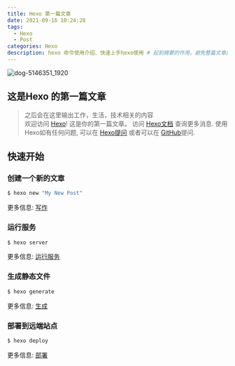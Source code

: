 ```yaml
---
title: Hexo 第一篇文章
date: 2021-09-16 10:24:28
tags: 
  - Hexo
  - Post
categories: Hexo
description: hexo 命令使用介绍、快速上手hexo使用 # 起到摘要的作用，避免整篇文章展示
---
```


![dog-5146351_1920](https://gitee.com/lingzhexi/blogImage/raw/master/img/2022/03/202203021731523.jpg)

<!-- more -->

## 这是Hexo 的第一篇文章

> 之后会在这里输出工作，生活，技术相关的内容     
> 欢迎访问 [Hexo](https://hexo.io/)! 这是你的第一篇文章。 访问 [Hexo文档](https://hexo.io/docs/) 查询更多消息. 使用Hexo如有任何问题, 可以在 [Hexo提问](https://hexo.io/docs/troubleshooting.html) 或者可以在 [GitHub](https://github.com/hexojs/hexo/issues)提问.

## 快速开始

### 创建一个新的文章

``` bash
$ hexo new "My New Post"
```

更多信息: [写作](https://hexo.io/docs/writing.html)


### 运行服务

``` bash
$ hexo server
```

更多信息: [运行服务](https://hexo.io/docs/server.html)

### 生成静态文件

``` bash
$ hexo generate
```

更多信息: [生成](https://hexo.io/docs/generating.html)

### 部署到远端站点

``` bash
$ hexo deploy
```

更多信息: [部署](https://hexo.io/docs/one-command-deployment.html)
